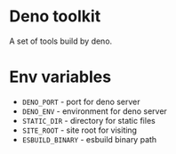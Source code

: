# Deno toolkit

A set of tools build by deno.

# Env variables

- `DENO_PORT` - port for deno server
- `DENO_ENV` - environment for deno server
- `STATIC_DIR` - directory for static files
- `SITE_ROOT` - site root for visiting
- `ESBUILD_BINARY` - esbuild binary path
